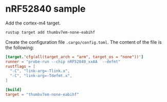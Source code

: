 nRF52840 sample
===============


Add the cortex-m4 target.

```sh
rustup target add thumbv7em-none-eabihf
```

Create the configuration file ```.cargo/config.toml```.
The content of the file is the following:

```toml
[target.'cfg(all(target_arch = "arm", target_os = "none"))']
runner = "probe-run --chip nRF52840_xxAA  --defmt"
rustflags = [
  "-C", "link-arg=-Tlink.x",
  "-C", "link-arg=-Tdefmt.x",
]

[build]
target = "thumbv7em-none-eabihf"
```
